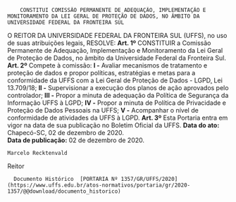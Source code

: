         CONSTITUI COMISSÃO PERMANENTE DE ADEQUAÇÃO, IMPLEMENTAÇÃO E MONITORAMENTO DA LEI GERAL DE PROTEÇÃO DE DADOS, NO ÂMBITO DA UNIVERSIDADE FEDERAL DA FRONTEIRA SUL  

 O REITOR DA UNIVERSIDADE FEDERAL DA FRONTEIRA SUL (UFFS)[,](https://www.uffs.edu.br/atos-normativos/portaria/gr/2020-1017) no uso de suas atribuições legais[,](https://www.uffs.edu.br/atos-normativos/portaria/gr/2020-1017)   RESOLVE:   **Art. 1º**  CONSTITUIR a Comissão Permanente de Adequação[,](https://www.uffs.edu.br/atos-normativos/portaria/gr/2020-1017) Implementação e Monitoramento da Lei Geral de Proteção de Dados[,](https://www.uffs.edu.br/atos-normativos/portaria/gr/2020-1017) no âmbito da Universidade Federal da Fronteira Sul.   **Art. 2º**  Compete à comissão: **I -**  Avaliar mecanismos de tratamento e proteção de dados e propor políticas[,](https://www.uffs.edu.br/atos-normativos/portaria/gr/2020-1017) estratégias e metas para a conformidade da UFFS com a Lei Geral de Proteção de Dados - LGPD[,](https://www.uffs.edu.br/atos-normativos/portaria/gr/2020-1017) Lei 13.709/18; **II -**  Supervisionar a execução dos planos de ação aprovados pelo controlador; **III -**  Propor a minuta de adequação da Política de Segurança da Informação UFFS à LGPD; **IV -**  Propor a minuta de Política de Privacidade e Proteção de Dados Pessoais na UFFS; **V -**  Acompanhar o nível de conformidade de atividades da UFFS à LGPD.   **Art. 3º**  Esta Portaria entra em vigor na data de sua publicação no Boletim Oficial da UFFS.        **Data do ato:** Chapecó-SC, 02 de dezembro de 2020.   
 **Data de publicação:**  02 de dezembro de 2020. 

    Marcelo Recktenvald   
 Reitor 

      Documento Histórico  [PORTARIA Nº 1357/GR/UFFS/2020](https://www.uffs.edu.br/atos-normativos/portaria/gr/2020-1357/@@download/documento_historico)     
      